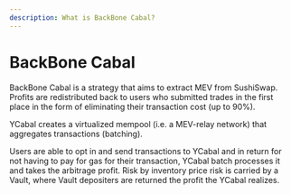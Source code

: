 ```yaml
---
description: What is BackBone Cabal?
---
```


# BackBone Cabal

BackBone Cabal is a strategy that aims to extract MEV from SushiSwap. Profits are redistributed back to users who submitted trades in the first place in the form of eliminating their transaction cost \(up to 90%\).

YCabal creates a virtualized mempool \(i.e. a MEV-relay network\) that aggregates transactions \(batching\).

Users are able to opt in and send transactions to YCabal and in return for not having to pay for gas for their transaction, YCabal batch processes it and takes the arbitrage profit. Risk by inventory price risk is carried by a Vault, where Vault depositers are returned the profit the YCabal realizes.

